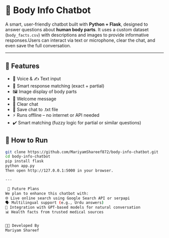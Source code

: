 # 🤖 Body Info Chatbot

A smart, user-friendly chatbot built with **Python + Flask**, designed to answer questions about **human body parts**. It uses a custom dataset (`body_facts.csv`) with descriptions and images to provide informative responses.Users can interact via text or microphone, clear the chat, and even save the full conversation.

---


## 🌟 Features

- 🎤 Voice & ✍️ Text input
- 🧠 Smart response matching (exact + partial)
- 🖼️ Image display of body parts
- 💬 Welcome message
- 🧹 Clear chat
- 💾 Save chat to .txt file
- ⚡ Runs offline – no internet or API needed
- ✔️ Smart matching (fuzzy logic for partial or similar questions)

## 🚀 How to Run

```bash
git clone https://github.com/MariyamShareef872/body-info-chatbot.git
cd body-info-chatbot
pip install flask
python app.py
Then open http://127.0.0.1:5000 in your browser.

---

 🌱 Future Plans
We plan to enhance this chatbot with:
🌐 Live online search using Google Search API or serpapi
🗣️ Multilingual support (e.g., Urdu answers)
🤖 Integration with GPT-based models for natural conversation
📊 Health facts from trusted medical sources


👩‍💻 Developed By
Mariyam Shareef 
